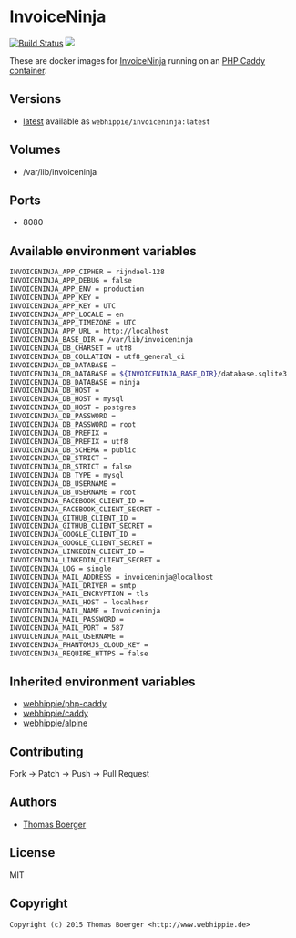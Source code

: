 # InvoiceNinja

[![Build Status](https://cloud.drone.io/api/badges/dockhippie/invoiceninja/status.svg)](https://cloud.drone.io/dockhippie/invoiceninja)
[![](https://images.microbadger.com/badges/image/webhippie/invoiceninja.svg)](https://microbadger.com/images/webhippie/invoiceninja "Get your own image badge on microbadger.com")

These are docker images for [InvoiceNinja](https://www.invoiceninja.com/) running on an [PHP Caddy container](https://registry.hub.docker.com/u/webhippie/php-caddy/).


## Versions

* [latest](./latest) available as `webhippie/invoiceninja:latest`


## Volumes

* /var/lib/invoiceninja


## Ports

* 8080


## Available environment variables

```bash
INVOICENINJA_APP_CIPHER = rijndael-128
INVOICENINJA_APP_DEBUG = false
INVOICENINJA_APP_ENV = production
INVOICENINJA_APP_KEY =
INVOICENINJA_APP_KEY = UTC
INVOICENINJA_APP_LOCALE = en
INVOICENINJA_APP_TIMEZONE = UTC
INVOICENINJA_APP_URL = http://localhost
INVOICENINJA_BASE_DIR = /var/lib/invoiceninja
INVOICENINJA_DB_CHARSET = utf8
INVOICENINJA_DB_COLLATION = utf8_general_ci
INVOICENINJA_DB_DATABASE =
INVOICENINJA_DB_DATABASE = ${INVOICENINJA_BASE_DIR}/database.sqlite3
INVOICENINJA_DB_DATABASE = ninja
INVOICENINJA_DB_HOST =
INVOICENINJA_DB_HOST = mysql
INVOICENINJA_DB_HOST = postgres
INVOICENINJA_DB_PASSWORD =
INVOICENINJA_DB_PASSWORD = root
INVOICENINJA_DB_PREFIX =
INVOICENINJA_DB_PREFIX = utf8
INVOICENINJA_DB_SCHEMA = public
INVOICENINJA_DB_STRICT =
INVOICENINJA_DB_STRICT = false
INVOICENINJA_DB_TYPE = mysql
INVOICENINJA_DB_USERNAME =
INVOICENINJA_DB_USERNAME = root
INVOICENINJA_FACEBOOK_CLIENT_ID =
INVOICENINJA_FACEBOOK_CLIENT_SECRET =
INVOICENINJA_GITHUB_CLIENT_ID =
INVOICENINJA_GITHUB_CLIENT_SECRET =
INVOICENINJA_GOOGLE_CLIENT_ID =
INVOICENINJA_GOOGLE_CLIENT_SECRET =
INVOICENINJA_LINKEDIN_CLIENT_ID =
INVOICENINJA_LINKEDIN_CLIENT_SECRET =
INVOICENINJA_LOG = single
INVOICENINJA_MAIL_ADDRESS = invoiceninja@localhost
INVOICENINJA_MAIL_DRIVER = smtp
INVOICENINJA_MAIL_ENCRYPTION = tls
INVOICENINJA_MAIL_HOST = localhosr
INVOICENINJA_MAIL_NAME = Invoiceninja
INVOICENINJA_MAIL_PASSWORD =
INVOICENINJA_MAIL_PORT = 587
INVOICENINJA_MAIL_USERNAME =
INVOICENINJA_PHANTOMJS_CLOUD_KEY =
INVOICENINJA_REQUIRE_HTTPS = false
```


## Inherited environment variables

* [webhippie/php-caddy](https://github.com/dockhippie/php/tree/master/caddy#available-environment-variables)
* [webhippie/caddy](https://github.com/dockhippie/caddy#available-environment-variables)
* [webhippie/alpine](https://github.com/dockhippie/alpine#available-environment-variables)


## Contributing

Fork -> Patch -> Push -> Pull Request


## Authors

* [Thomas Boerger](https://github.com/tboerger)


## License

MIT


## Copyright

```
Copyright (c) 2015 Thomas Boerger <http://www.webhippie.de>
```
